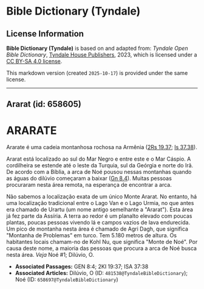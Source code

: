 # Bible Dictionary (Tyndale)

## License Information

**Bible Dictionary (Tyndale)** is based on and adapted from: _Tyndale Open Bible Dictionary_, [Tyndale House Publishers](https://tyndaleopenresources.com/), 2023, which is licensed under a [CC BY-SA 4.0 license](https://creativecommons.org/licenses/by-sa/4.0/legalcode.en).

This markdown version (created `2025-10-17`) is provided under the same license.



--------------------------------

## Ararat (id: 658605)

ARARATE
=======

Ararate é uma cadeia montanhosa rochosa na Armênia ([2Rs 19\.37](https://ref.ly/2Kgs19:37); [Is 37\.38](https://ref.ly/Isa37:38)).

Ararat está localizado ao sul do Mar Negro e entre este e o Mar Cáspio. A cordilheira se estende até o leste da Turquia, sul da Geórgia e norte do Irã. De acordo com a Bíblia, a arca de Noé pousou nessas montanhas quando as águas do dilúvio começaram a baixar ([Gn 8\.4](https://ref.ly/Gen8:4)). Muitas pessoas procuraram nesta área remota, na esperança de encontrar a arca.

Não sabemos a localização exata de um único Monte Ararat. No entanto, há uma localização tradicional entre o Lago Van e o Lago Urmia, no que antes era chamado de Urartu (um nome antigo semelhante a "Ararat"). Esta área já fez parte da Assíria. A terra ao redor é um planalto elevado com poucas plantas, poucas pessoas vivendo lá e campos vazios de lava endurecida. Um pico de montanha nesta área é chamado de Agri Dagh, que significa "Montanha de Problemas" em turco. Tem 5\.180 metros de altura. Os habitantes locais chamam\-no de Kohl Nu, que significa "Monte de Noé". Por causa deste nome, a maioria das pessoas que procura a arca de Noé busca nesta área. *Veja* Noé \#1; Dilúvio, O.

* **Associated Passages:** GEN 8:4; 2KI 19:37; ISA 37:38
* **Associated Articles:** Dilúvio, O (ID: `481538@TyndaleBibleDictionary`); Noé (ID: `658697@TyndaleBibleDictionary`)

